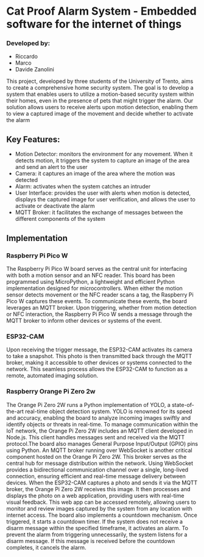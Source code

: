 # Cat Proof Alarm System - Embedded software for the internet of things

### Developed by:

- Riccardo
- Marco
- Davide Zanolini

This project, developed by three students of the University of Trento, aims to create a comprehensive home security system. 
The goal is to develop a system that enables users to utilize a motion-based security system within their homes, even in the presence of pets that might trigger the alarm. Our solution allows users to receive alerts upon motion detection, enabling them to view a captured image of the movement and decide whether to activate the alarm

## Key Features:

- Motion Detector: monitors the environment for any movement. When it detects motion, it triggers the system to capture an image of the area and send an alert to the user
- Camera: it captures an image of the area where the motion was detected
- Alarm: activates when the system catches an intruder 
- User Interface: provides the user with alerts when motion is detected, displays the captured image for user verification, and allows the user to activate or deactivate the alarm
- MQTT Broker: it facilitates the exchange of messages between the different components of the system

## Implementation

### Raspberry Pi Pico W

The Raspberry Pi Pico W board serves as the central unit for interfacing with both a motion sensor and an NFC reader. This board has been programmed using MicroPython, a lightweight and efficient Python implementation designed for microcontrollers.
When either the motion sensor detects movement or the NFC reader scans a tag, the Raspberry Pi Pico W captures these events. To communicate these events, the board leverages an MQTT broker.
Upon triggering, whether from motion detection or NFC interaction, the Raspberry Pi Pico W sends a message through the MQTT broker to inform other devices or systems of the event.

### ESP32-CAM

Upon receiving the trigger message, the ESP32-CAM activates its camera to take a snapshot. This photo is then transmitted back through the MQTT broker, making it accessible to other devices or systems connected to the network. This seamless process allows the ESP32-CAM to function as a remote, automated imaging solution.

### Raspberry Orange Pi Zero 2w

The Orange Pi Zero 2W runs a Python implementation of YOLO, a state-of-the-art real-time object detection system. YOLO is renowned for its speed and accuracy, enabling the board to analyze incoming images swiftly and identify objects or threats in real-time.
To manage communication within the IoT network, the Orange Pi Zero 2W includes an MQTT client developed in Node.js. This client handles messages sent and received via the MQTT protocol.The board also manages General Purpose Input/Output (GPIO) pins using Python.
An MQTT broker running over WebSocket is another critical component hosted on the Orange Pi Zero 2W. This broker serves as the central hub for message distribution within the network. Using WebSocket provides a bidirectional communication channel over a single, long-lived connection, ensuring efficient and real-time message delivery between devices.
When the ESP32-CAM captures a photo and sends it via the MQTT broker, the Orange Pi Zero 2W receives this image. It then processes and displays the photo on a web application, providing users with real-time visual feedback. This web app can be accessed remotely, allowing users to monitor and review images captured by the system from any location with internet access.
The board also implements a countdown mechanism. Once triggered, it starts a countdown timer. If the system does not receive a disarm message within the specified timeframe, it activates an alarm. 
To prevent the alarm from triggering unnecessarily, the system listens for a disarm message. If this message is received before the countdown completes, it cancels the alarm.
